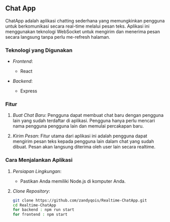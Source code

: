 ## Chat App

ChatApp adalah aplikasi chatting sederhana yang memungkinkan pengguna untuk berkomunikasi secara real-time melalui pesan teks. Aplikasi ini menggunakan teknologi WebSocket untuk mengirim dan menerima pesan secara langsung tanpa perlu me-refresh halaman.

### Teknologi yang Digunakan

- *Frontend*:
  - React

- *Backend*:
  - Express

### Fitur

1. *Buat Chat Baru*: Pengguna dapat membuat chat baru dengan pengguna lain yang sudah terdaftar di aplikasi. Pengguna hanya perlu mencari nama pengguna pengguna lain dan memulai percakapan baru.

2. *Kirim Pesan*: Fitur utama dari aplikasi ini adalah pengguna dapat mengirim pesan teks kepada pengguna lain dalam chat yang sudah dibuat. Pesan akan langsung diterima oleh user lain secara realtime.

### Cara Menjalankan Aplikasi

1. *Persiapan Lingkungan*:
   - Pastikan Anda memiliki Node.js di komputer Anda.

2. *Clone Repository*:
   ```bash
   git clone https://github.com/zandyqois/Realtime-ChatApp.git
   cd Realtime-ChatApp
   for backend : npm run start
   for frontend : npm start

